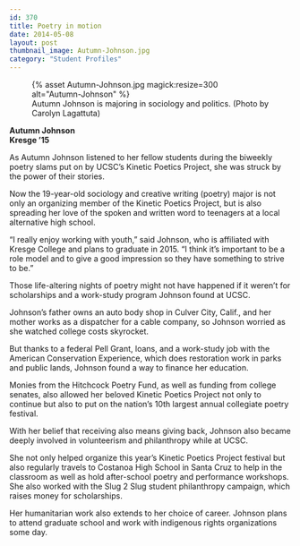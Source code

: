 ```yaml
---
id: 370
title: Poetry in motion
date: 2014-05-08
layout: post
thumbnail_image: Autumn-Johnson.jpg
category: "Student Profiles"
---
```

<figure class="inline-image right">
{% asset Autumn-Johnson.jpg magick:resize=300 alt="Autumn-Johnson" %}<figcaption>Autumn Johnson is majoring in sociology and politics.  
(Photo by Carolyn Lagattuta)</figcaption></figure>

**Autumn Johnson**  
 **Kresge &#8217;15**

As Autumn Johnson listened to her fellow students during the biweekly poetry slams put on by UCSC&#8217;s Kinetic Poetics Project, she was struck by the power of their stories.

Now the 19-year-old sociology and creative writing (poetry) major is not only an organizing member of the Kinetic Poetics Project, but is also spreading her love of the spoken and written word to teenagers at a local alternative high school.

&#8220;I really enjoy working with youth,&#8221; said Johnson, who is affiliated with Kresge College and plans to graduate in 2015. &#8220;I think it&#8217;s important to be a role model and to give a good impression so they have something to strive to be.&#8221;

Those life-altering nights of poetry might not have happened if it weren&#8217;t for scholarships and a work-study program Johnson found at UCSC.

Johnson&#8217;s father owns an auto body shop in Culver City, Calif., and her mother works as a dispatcher for a cable company, so Johnson worried as she watched college costs skyrocket.

But thanks to a federal Pell Grant, loans, and a work-study job with the American Conservation Experience, which does restoration work in parks and public lands, Johnson found a way to finance her education.

Monies from the Hitchcock Poetry Fund, as well as funding from college senates, also allowed her beloved Kinetic Poetics Project not only to continue but also to put on the nation&#8217;s 10th largest annual collegiate poetry festival.

With her belief that receiving also means giving back, Johnson also became deeply involved in volunteerism and philanthropy while at UCSC.

She not only helped organize this year&#8217;s Kinetic Poetics Project festival but also regularly travels to Costanoa High School in Santa Cruz to help in the classroom as well as hold after-school poetry and performance workshops. She also worked with the Slug 2 Slug student philanthropy campaign, which raises money for scholarships.

Her humanitarian work also extends to her choice of career. Johnson plans to attend graduate school and work with indigenous rights organizations some day.
